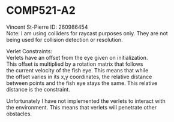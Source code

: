 # COMP521-A2

Vincent St-Pierre ID: 260986454<br>
Note: I am using colliders for raycast purposes only. They are not<br>
being used for collision detection or resolution.<br>

Verlet Constraints:<br>
Verlets have an offset from the eye given on initialization.<br>
This offset is multiplied by a rotation matrix that follows <br>
the current velocity of the fish eye. This means that while <br>
the offset varies in its x,y coordinates, the relative distance<br>
between points and the fish eye stays the same. This relative <br>
distance is the constraint. <br> 

Unfortunately I have not implemented the verlets to interact with<br>
the environment. This means that verlets will penetrate other<br>
obstacles.